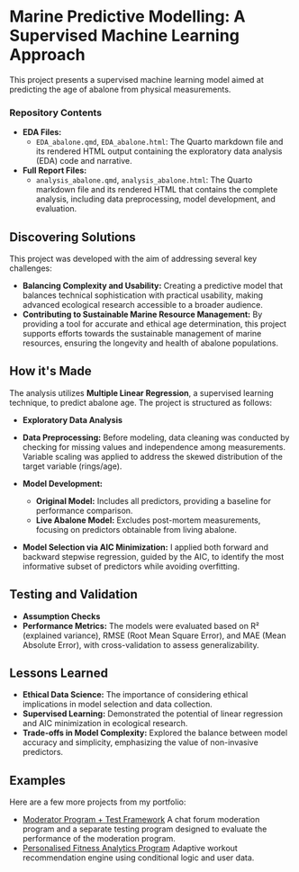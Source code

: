 # Marine Predictive Modelling: A Supervised Machine Learning Approach

This project presents a supervised machine learning model aimed at predicting the age of abalone from physical measurements.

### Repository Contents
- **EDA Files:**
  - `EDA_abalone.qmd`, `EDA_abalone.html`: The Quarto markdown file and its rendered HTML output containing the exploratory data analysis (EDA) code and narrative.
- **Full Report Files:**
  - `analysis_abalone.qmd`, `analysis_abalone.html`: The Quarto markdown file and its rendered HTML that contains the complete analysis, including data preprocessing, model development, and evaluation.
 
## Discovering Solutions
This project was developed with the aim of addressing several key challenges:
- **Balancing Complexity and Usability:** Creating a predictive model that balances technical sophistication with practical usability, making advanced ecological research accessible to a broader audience.
- **Contributing to Sustainable Marine Resource Management:** By providing a tool for accurate and ethical age determination, this project supports efforts towards the sustainable management of marine resources, ensuring the longevity and health of abalone populations.

## How it's Made
The analysis utilizes **Multiple Linear Regression**, a supervised learning technique, to predict abalone age. The project is structured as follows:
- **Exploratory Data Analysis** 
- **Data Preprocessing:** Before modeling, data cleaning was conducted by checking for missing values and independence among measurements. Variable scaling was applied to address the skewed distribution of the target variable (rings/age).
- **Model Development:**
  - **Original Model:** Includes all predictors, providing a baseline for performance comparison.
  - **Live Abalone Model:** Excludes post-mortem measurements, focusing on predictors obtainable from living abalone.

- **Model Selection via AIC Minimization:** I applied both forward and backward stepwise regression, guided by the AIC, to identify the most informative subset of predictors while avoiding overfitting.

## Testing and Validation
- **Assumption Checks**
- **Performance Metrics:** The models were evaluated based on R² (explained variance), RMSE (Root Mean Square Error), and MAE (Mean Absolute Error), with cross-validation to assess generalizability.

## Lessons Learned
- **Ethical Data Science:** The importance of considering ethical implications in model selection and data collection.
- **Supervised Learning:** Demonstrated the potential of linear regression and AIC minimization in ecological research.
- **Trade-offs in Model Complexity:** Explored the balance between model accuracy and simplicity, emphasizing the value of non-invasive predictors.

## Examples
Here are a few more projects from my portfolio:
- [Moderator Program + Test Framework](https://github.com/christy511/ModeratorProgram-TestFramework)
A chat forum moderation program and a separate testing program designed to evaluate the performance of the moderation program.
- [Personalised Fitness Analytics Program](https://github.com/christy511/Personalised-Fitness-Analytics-Program)
Adaptive workout recommendation engine using conditional logic and user data.
